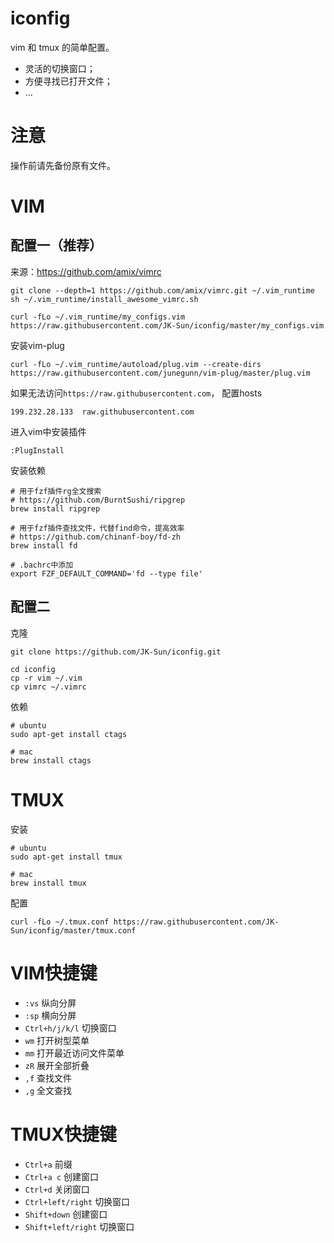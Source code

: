 # iconfig

vim 和 tmux 的简单配置。

- 灵活的切换窗口；
- 方便寻找已打开文件；
- ...

# 注意

操作前请先备份原有文件。

# VIM


## 配置一（推荐）

来源：https://github.com/amix/vimrc

```shell
git clone --depth=1 https://github.com/amix/vimrc.git ~/.vim_runtime
sh ~/.vim_runtime/install_awesome_vimrc.sh

curl -fLo ~/.vim_runtime/my_configs.vim https://raw.githubusercontent.com/JK-Sun/iconfig/master/my_configs.vim
```

安装vim-plug

```shell
curl -fLo ~/.vim_runtime/autoload/plug.vim --create-dirs https://raw.githubusercontent.com/junegunn/vim-plug/master/plug.vim
```

如果无法访问`https://raw.githubusercontent.com`， 配置hosts

```
199.232.28.133  raw.githubusercontent.com
```

进入vim中安装插件

```
:PlugInstall
```

安装依赖

```shell
# 用于fzf插件rg全文搜索
# https://github.com/BurntSushi/ripgrep
brew install ripgrep

# 用于fzf插件查找文件，代替find命令，提高效率
# https://github.com/chinanf-boy/fd-zh
brew install fd

# .bachrc中添加
export FZF_DEFAULT_COMMAND='fd --type file'
```

## 配置二

克隆

```shell
git clone https://github.com/JK-Sun/iconfig.git

cd iconfig
cp -r vim ~/.vim
cp vimrc ~/.vimrc
```

依赖

```shell
# ubuntu
sudo apt-get install ctags

# mac
brew install ctags
```


# TMUX

安装

```shell
# ubuntu
sudo apt-get install tmux

# mac
brew install tmux
```

配置

```shell
curl -fLo ~/.tmux.conf https://raw.githubusercontent.com/JK-Sun/iconfig/master/tmux.conf
```

# VIM快捷键

- `:vs`  纵向分屏
- `:sp`  横向分屏
- `Ctrl+h/j/k/l`  切换窗口
- `wm`  打开树型菜单
- `mm`  打开最近访问文件菜单
- `zR` 展开全部折叠
- `,f` 查找文件
- `,g` 全文查找

# TMUX快捷键

- `Ctrl+a`  前缀
- `Ctrl+a c`  创建窗口
- `Ctrl+d`  关闭窗口
- `Ctrl+left/right`  切换窗口
- `Shift+down`  创建窗口
- `Shift+left/right`  切换窗口
